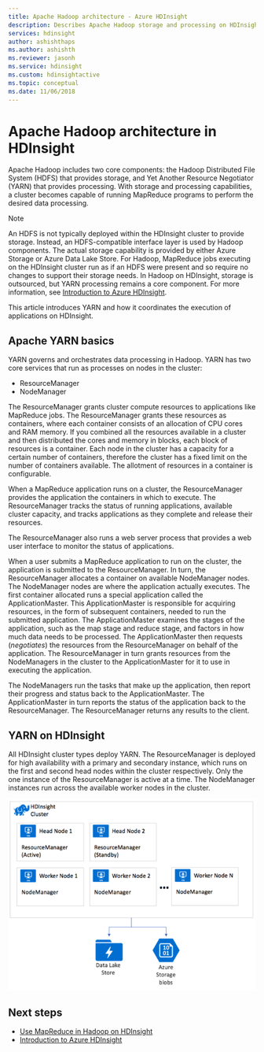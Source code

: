 ```yaml
---
title: Apache Hadoop architecture - Azure HDInsight 
description: Describes Apache Hadoop storage and processing on HDInsight clusters.
services: hdinsight
author: ashishthaps
ms.author: ashishth
ms.reviewer: jasonh
ms.service: hdinsight
ms.custom: hdinsightactive
ms.topic: conceptual
ms.date: 11/06/2018
---
```

# Apache Hadoop architecture in HDInsight

Apache Hadoop includes two core components: the Hadoop Distributed File System (HDFS) that provides storage, and Yet Another Resource Negotiator (YARN) that provides processing. With storage and processing capabilities, a cluster becomes capable of running MapReduce programs to perform the desired data processing.

> [!NOTE]
> An HDFS is not typically deployed within the HDInsight cluster to provide storage. Instead, an HDFS-compatible interface layer is used by Hadoop  components. The actual storage capability is provided by either Azure Storage or Azure Data Lake Store. For Hadoop, MapReduce jobs executing on the HDInsight cluster run as if an HDFS were present and so require no changes to support their storage needs. In Hadoop on HDInsight, storage is outsourced, but YARN processing  remains a core component. For more information, see [Introduction to Azure HDInsight](hadoop/apache-hadoop-introduction.md).

This article introduces YARN and how it coordinates the execution of applications on HDInsight.

## Apache YARN basics 

YARN  governs and orchestrates data processing in Hadoop. YARN has two core services that run as processes on nodes in the cluster: 

* ResourceManager 
* NodeManager

The ResourceManager grants cluster compute resources to applications like MapReduce jobs. The ResourceManager grants these resources as containers, where each container consists of an allocation of CPU cores and RAM memory. If you combined all the resources available in a cluster and then distributed the cores and memory in blocks, each block of resources is a container. Each node in the cluster has a capacity for a certain number of containers, therefore the cluster has a fixed limit on the number of containers available. The allotment of resources in a container is configurable. 

When a MapReduce application runs on a cluster, the ResourceManager provides the application the containers in which to execute. The ResourceManager tracks the status of running applications, available cluster capacity, and tracks applications as they complete and release their resources. 

The ResourceManager also runs a web server process that provides a web user interface to monitor the status of applications.

When a user submits a MapReduce application to run on the cluster, the application is submitted to the ResourceManager. In turn, the ResourceManager allocates a container on  available NodeManager nodes. The NodeManager nodes are where the application actually executes. The first container allocated  runs a special application called the ApplicationMaster. This ApplicationMaster is responsible for acquiring resources, in the form of subsequent containers, needed to run the submitted application. The ApplicationMaster examines the stages of the application, such as the map stage and reduce stage, and factors in how much data needs to be processed. The ApplicationMaster then requests (*negotiates*) the resources from the ResourceManager on behalf of the application. The ResourceManager in turn grants resources from the NodeManagers in the cluster to the ApplicationMaster for it to use in executing the application. 

The NodeManagers run the tasks that make up the application, then report their progress and status back to the ApplicationMaster. The ApplicationMaster in turn reports the status of the application back to the ResourceManager. The ResourceManager returns any results to the client.

## YARN on HDInsight

All HDInsight cluster types deploy YARN. The ResourceManager is deployed for high availability with a primary and secondary instance, which runs on the first and second head nodes within the cluster respectively. Only the one instance of the ResourceManager is active at a time. The NodeManager instances run across the available worker nodes in the cluster.

![YARN on HDInsight](./media/hdinsight-hadoop-architecture/yarn-on-hdinsight.png)

## Next steps

* [Use MapReduce in Hadoop on HDInsight](hadoop/hdinsight-use-mapreduce.md)
* [Introduction to Azure HDInsight](hadoop/apache-hadoop-introduction.md)
